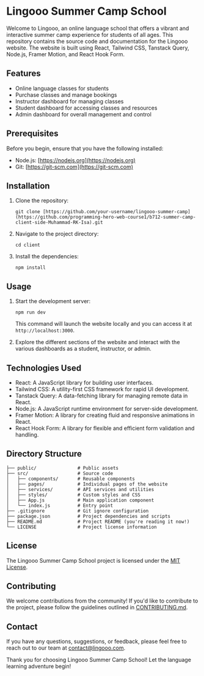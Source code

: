 # Lingooo Summer Camp School

Welcome to Lingooo, an online language school that offers a vibrant and interactive summer camp experience for students of all ages. This repository contains the source code and documentation for the Lingooo website. The website is built using React, Tailwind CSS, Tanstack Query, Node.js, Framer Motion, and React Hook Form.

## Features

- Online language classes for students
- Purchase classes and manage bookings
- Instructor dashboard for managing classes
- Student dashboard for accessing classes and resources
- Admin dashboard for overall management and control

## Prerequisites

Before you begin, ensure that you have the following installed:

- Node.js: [https://nodejs.org](https://nodejs.org)
- Git: [https://git-scm.com](https://git-scm.com)

## Installation

1. Clone the repository:

   ```shell
   git clone [https://github.com/your-username/lingooo-summer-camp](https://github.com/programming-hero-web-course1/b712-summer-camp-client-side-Muhammad-RK-Isa).git
   ```

2. Navigate to the project directory:

   ```shell
   cd client
   ```

3. Install the dependencies:

   ```shell
   npm install
   ```

## Usage

1. Start the development server:

   ```shell
   npm run dev
   ```

   This command will launch the website locally and you can access it at `http://localhost:3000`.

2. Explore the different sections of the website and interact with the various dashboards as a student, instructor, or admin.

## Technologies Used

- React: A JavaScript library for building user interfaces.
- Tailwind CSS: A utility-first CSS framework for rapid UI development.
- Tanstack Query: A data-fetching library for managing remote data in React.
- Node.js: A JavaScript runtime environment for server-side development.
- Framer Motion: A library for creating fluid and responsive animations in React.
- React Hook Form: A library for flexible and efficient form validation and handling.

## Directory Structure

```
├── public/               # Public assets
├── src/                  # Source code
│   ├── components/       # Reusable components
│   ├── pages/            # Individual pages of the website
│   ├── services/         # API services and utilities
│   ├── styles/           # Custom styles and CSS
│   ├── App.js            # Main application component
│   └── index.js          # Entry point
├── .gitignore            # Git ignore configuration
├── package.json          # Project dependencies and scripts
├── README.md             # Project README (you're reading it now!)
└── LICENSE               # Project license information
```

## License

The Lingooo Summer Camp School project is licensed under the [MIT License](LICENSE).

## Contributing

We welcome contributions from the community! If you'd like to contribute to the project, please follow the guidelines outlined in [CONTRIBUTING.md](CONTRIBUTING.md).

## Contact

If you have any questions, suggestions, or feedback, please feel free to reach out to our team at [contact@lingooo.com](mailto:contact@lingooo.com).

Thank you for choosing Lingooo Summer Camp School! Let the language learning adventure begin!

